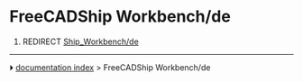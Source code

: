 # FreeCADShip Workbench/de
1.  REDIRECT [Ship_Workbench/de](Ship_Workbench/de.md)



---
⏵ [documentation index](../README.md) > FreeCADShip Workbench/de
